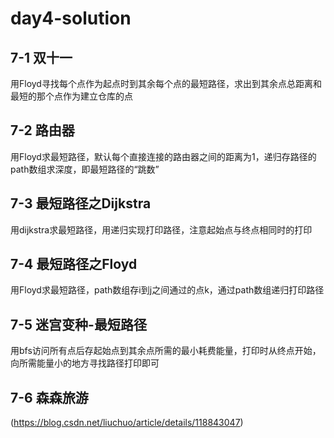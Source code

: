 # day4-solution

## **7-1 双十一**

用Floyd寻找每个点作为起点时到其余每个点的最短路径，求出到其余点总距离和最短的那个点作为建立仓库的点

## **7-2 路由器**

用Floyd求最短路径，默认每个直接连接的路由器之间的距离为1，递归存路径的path数组求深度，即最短路径的“跳数”

## **7-3 最短路径之Dijkstra**

用dijkstra求最短路径，用递归实现打印路径，注意起始点与终点相同时的打印

## **7-4 最短路径之Floyd**

用Floyd求最短路径，path数组存i到j之间通过的点k，通过path数组递归打印路径

## **7-5 迷宫变种-最短路径**

用bfs访问所有点后存起始点到其余点所需的最小耗费能量，打印时从终点开始，向所需能量小的地方寻找路径打印即可

## **7-6 森森旅游**

(https://blog.csdn.net/liuchuo/article/details/118843047)